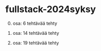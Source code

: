 # fullstack-2024syksy

0. osa:
6 tehtävää tehty

1. osa:
14 tehtävää tehty

2. osa:
19 tehtävää tehty
